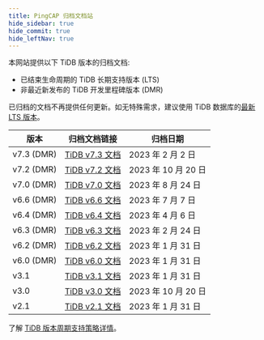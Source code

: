 ```yaml
---
title: PingCAP 归档文档站
hide_sidebar: true
hide_commit: true
hide_leftNav: true
---
```


<DocHomeContainer title="PingCAP 归档文档中心" subTitle="访问 TiDB 数据库的归档文档。" archive>

<p> </p>

<p>本网站提供以下 TiDB 版本的归档文档:</p>

<ul>
<li>已结束生命周期的 TiDB 长期支持版本 (LTS)</li>
<li>非最近新发布的 TiDB 开发里程碑版本 (DMR)</li>
</ul>

<p>已归档的文档不再提供任何更新。如无特殊需求，建议使用 TiDB 数据库的<a href="https://docs.pingcap.com/zh/tidb/stable">最新 LTS 版本</a>。</p>

| 版本        | 归档文档链接                                             | 归档日期 |
| ---------- | ------------------------------------------------------ | ----------------- |
| v7.3 (DMR) | [TiDB v7.3 文档](https://docs-archive.pingcap.com/zh/tidb/v7.3) | 2023 年 2 月 2 日 |
| v7.2 (DMR) | [TiDB v7.2 文档](https://docs-archive.pingcap.com/zh/tidb/v7.2) | 2023 年 10 月 20 日 |
| v7.0 (DMR) | [TiDB v7.0 文档](https://docs-archive.pingcap.com/zh/tidb/v7.0) | 2023 年 8 月 24 日  |
| v6.6 (DMR) | [TiDB v6.6 文档](https://docs-archive.pingcap.com/zh/tidb/v6.6) | 2023 年 7 月 7 日   |
| v6.4 (DMR) | [TiDB v6.4 文档](https://docs-archive.pingcap.com/zh/tidb/v6.4) | 2023 年 4 月 6 日   |
| v6.3 (DMR) | [TiDB v6.3 文档](https://docs-archive.pingcap.com/zh/tidb/v6.3) | 2023 年 2 月 24 日  |
| v6.2 (DMR) | [TiDB v6.2 文档](https://docs-archive.pingcap.com/zh/tidb/v6.2) | 2023 年 1 月 31 日  |
| v6.0 (DMR) | [TiDB v6.0 文档](https://docs-archive.pingcap.com/zh/tidb/v6.0) | 2023 年 1 月 31 日  |
| v3.1       | [TiDB v3.1 文档](https://docs-archive.pingcap.com/zh/tidb/v3.1) | 2023 年 1 月 31 日  |
| v3.0       | [TiDB v3.0 文档](https://docs-archive.pingcap.com/zh/tidb/v3.0) | 2023 年 10 月 20 日 |
| v2.1       | [TiDB v2.1 文档](https://docs-archive.pingcap.com/zh/tidb/v2.1) | 2023 年 1 月 31 日  |

<p>了解 <a href="https://cn.pingcap.com/tidb-release-support-policy/">TiDB 版本周期支持策略详情</a>。</p>

</DocHomeContainer>
